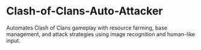 # Clash-of-Clans-Auto-Attacker
Automates Clash of Clans gameplay with resource farming, base management, and attack strategies using image recognition and human-like input.
